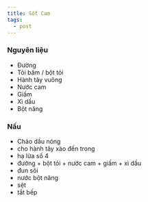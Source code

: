 ```yaml
---
title: Sốt Cam
tags:
  - post
---
```

### Nguyên liệu
- Đường
- Tỏi băm / bột tỏi
- Hành tây vuông
- Nước cam
- Giấm
- Xì dầu
- Bột năng
### Nấu
- Chảo dầu nóng
- cho hành tây xào đến trong
- hạ lửa số 4
- đường + bột tỏi + nước cam + giấm + xì dầu
- đun sôi
- nước bột năng
- sệt
- tắt bếp
